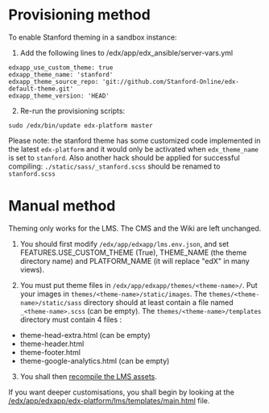 # Provisioning method

To enable Stanford theming in a sandbox instance:

1) Add the following lines to /edx/app/edx_ansible/server-vars.yml

```
edxapp_use_custom_theme: true
edxapp_theme_name: 'stanford'
edxapp_theme_source_repo: 'git://github.com/Stanford-Online/edx-default-theme.git'
edxapp_theme_version: 'HEAD'
```

2) Re-run the provisioning scripts:

```
sudo /edx/bin/update edx-platform master
```

Please note: the stanford theme has some customized code implemented in the latest `edx-platform` and it would only be activated when `edx_theme_name` is set to `stanford`. Also another hack should be applied for successful compiling: `./static/sass/_stanford.scss` should be renamed to `stanford.scss`

# Manual method

Theming only works for the LMS. The CMS and the Wiki are left unchanged.

1) You should first modify `/edx/app/edxapp/lms.env.json`, and set FEATURES.USE_CUSTOM_THEME (True), THEME_NAME (the theme directory name) and PLATFORM_NAME (it will replace "edX" in many views).

2) You must put theme files in `/edx/app/edxapp/themes/<theme-name>/`.
Put your images in `themes/<theme-name>/static/images`.
The `themes/<theme-name>/static/sass` directory should at least contain a file named `_<theme-name>.scss` (can be empty).
The `themes/<theme-name>/templates` directory must contain 4 files :
- theme-head-extra.html (can be empty)
- theme-header.html
- theme-footer.html
- theme-google-analytics.html (can be empty)

3) You shall then [recompile the LMS assets](https://github.com/edx/configuration/wiki/edX-Managing-the-Production-Stack#compile-assets-manually).

If you want deeper customisations, you shall begin by looking at the [/edx/app/edxapp/edx-platform/lms/templates/main.html](https://github.com/edx/edx-platform/blob/master/lms/templates/main.html) file.
